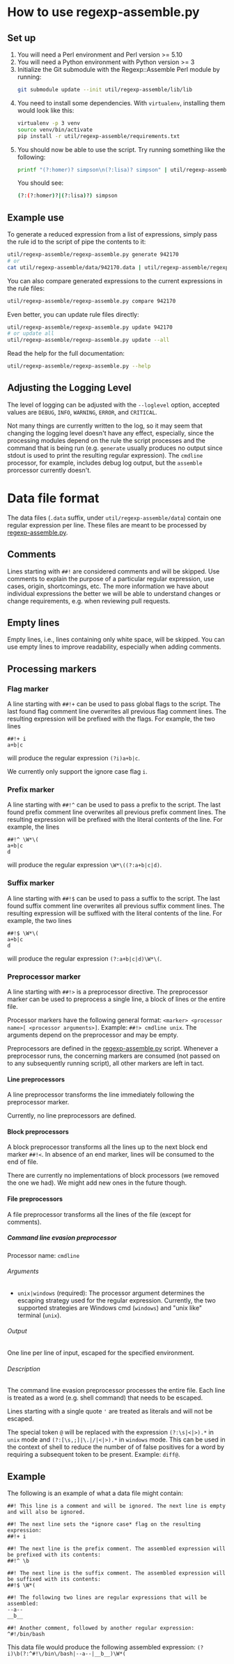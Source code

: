 # How to use regexp-assemble.py

## Set up
1. You will need a Perl environment and Perl version >= 5.10
2. You will need a Python environment with Python version >= 3
2. Initialize the Git submodule with the Regexp::Assemble Perl module by running:
    ```bash
    git submodule update --init util/regexp-assemble/lib/lib
    ```
3. You need to install some dependencies. With `virtualenv`, installing them would look like this:
    ```bash
    virtualenv -p 3 venv
    source venv/bin/activate
    pip install -r util/regexp-assemble/requirements.txt
    ```
4. You should now be able to use the script. Try running something like the following:
    ```bash
    printf "(?:homer)? simpson\n(?:lisa)? simpson" | util/regexp-assemble/regexp-assemble.py generate -
    ```
    You should see:
    ```bash
    (?:(?:homer)?|(?:lisa)?) simpson
    ```

## Example use
To generate a reduced expression from a list of expressions, simply pass the rule id to the script of pipe the contents to it:
```bash
util/regexp-assemble/regexp-assemble.py generate 942170
# or
cat util/regexp-assemble/data/942170.data | util/regexp-assemble/regexp-assemble.py generate -
```

You can also compare generated expressions to the current expressions in the rule files:
```bash
util/regexp-assemble/regexp-assemble.py compare 942170
```

Even better, you can update rule files directly:
```bash
util/regexp-assemble/regexp-assemble.py update 942170
# or update all
util/regexp-assemble/regexp-assemble.py update --all
```

Read the help for the full documentation:
```bash
util/regexp-assemble/regexp-assemble.py --help
```

## Adjusting the Logging Level
The level of logging can be adjusted with the `--loglevel` option, accepted values are `DEBUG`, `INFO`, `WARNING`, `ERROR`, and `CRITICAL`.

Not many things are currently written to the log, so it may seem that changing the logging level doesn't have any effect, especially, since the processing modules depend on the rule the script processes and the command that is being run (e.g. `generate` usually produces no output since stdout is used to print the resulting regular expression). The `cmdline` processor, for example, includes debug log output, but the `assemble` prorcessor currently doesn't.

# Data file format
The data files (`.data` suffix, under `util/regexp-assemble/data`) contain one regular expression per line. These files are meant to be processed by [regexp-assemble.py](regexp-assemble.py).

## Comments
Lines starting with `##!` are considered comments and will be skipped. Use comments to explain the purpose of a particular
regular expression, use cases, origin, shortcomings, etc. The more information we have about individual expressions the better we will be able to understand changes or change requirements, e.g. when reviewing pull requests.

## Empty lines
Empty lines, i.e., lines containing only white space, will be skipped. You can use empty lines to improve readability, especially when adding
comments.

## Processing markers
### Flag marker
A line starting with `##!+` can be used to pass global flags to the script. The last found flag comment line overwrites
all previous flag comment lines. The resulting expression will be prefixed with the flags. For example, the two lines
```
##!+ i
a+b|c
```
will produce the regular expression `(?i)a+b|c`.

We currently only support the ignore case flag `i`.

### Prefix marker
A line starting with `##!^` can be used to pass a prefix to the script. The last found prefix comment line overwrites
all previous prefix comment lines. The resulting expression will be prefixed with the literal contents of the line. For example, the
 lines
```
##!^ \W*\(
a+b|c
d
```
will produce the regular expression `\W*\((?:a+b|c|d)`.

### Suffix marker
A line starting with `##!$` can be used to pass a suffix to the script. The last found suffix comment line overwrites all previous suffix comment lines. The resulting expression will be suffixed with the literal contents of the line.
For example, the two lines
```
##!$ \W*\(
a+b|c
d
```
will produce the regular expression `(?:a+b|c|d)\W*\(`.

### Preprocessor marker
A line starting with `##!>` is a preprocessor directive. The preprocessor marker can be used to preprocess a single line, a block of lines or the entire file.

Processor markers have the following general format: `<marker> <processor name>[ <processor arguments>]`.
Example: `##!> cmdline unix`.
The arguments depend on the preprocessor and may be empty.

Preprocessors are defined in the [regexp-assemble.py](regexp-assemble.py) script. Whenever a preprocessor runs, the concerning markers are consumed (not passed on to any subsequently running script), all other markers are left in tact. 
#### Line preprocessors
A line preprocessor transforms the line immediately following the preprocessor marker.

Currently, no line preprocessors are defined.

#### Block preprocessors
A block preprocessor transforms all the lines up to the next block end marker `##!<`. In absence of an end marker, lines will be consumed to the end of file.

There are currently no implementations of block processors (we removed the one we had). We might add new ones in the future though.
#### File preprocessors
A file preprocessor transforms all the lines of the file (except for comments).

##### Command line evasion preprocessor
Processor name: `cmdline`

###### Arguments
- `unix|windows` (required): The processor argument determines the escaping strategy used for the regular expression. Currently, the two supported strategies are Windows cmd (`windows`) and "unix like" terminal (`unix`).

###### Output
One line per line of input, escaped for the specified environment.

###### Description
The command line evasion preprocessor processes the entire file. Each line is treated as a word (e.g. shell command) that needs to be escaped.

Lines starting with a single quote `'` are treated as literals and will not be escaped.

The special token `@` will be replaced with the expression `(?:\s|<|>).*` in `unix` mode and `(?:[\s,;]|\.|/|<|>).*` in `windows` mode. This can be used in the context of shell to reduce the number of of false positives for a word by requiring a subsequent token to be present. Example: `diff@`.

## Example
The following is an example of what a data file might contain:

```
##! This line is a comment and will be ignored. The next line is empty and will also be ignored.
    
##! The next line sets the *ignore case* flag on the resulting expression:
##!+ i

##! The next line is the prefix comment. The assembled expression will be prefixed with its contents:
##!^ \b

##! The next line is the suffix comment. The assembled expression will be suffixed with its contents:
##!$ \W*(

##! The following two lines are regular expressions that will be assembled:
--a--
__b__

##! Another comment, followed by another regular expression:
^#!/bin/bash
```

This data file would produce the following assembled expression: `(?i)\b(?:^#!\/bin\/bash|--a--|__b__)\W*(`

